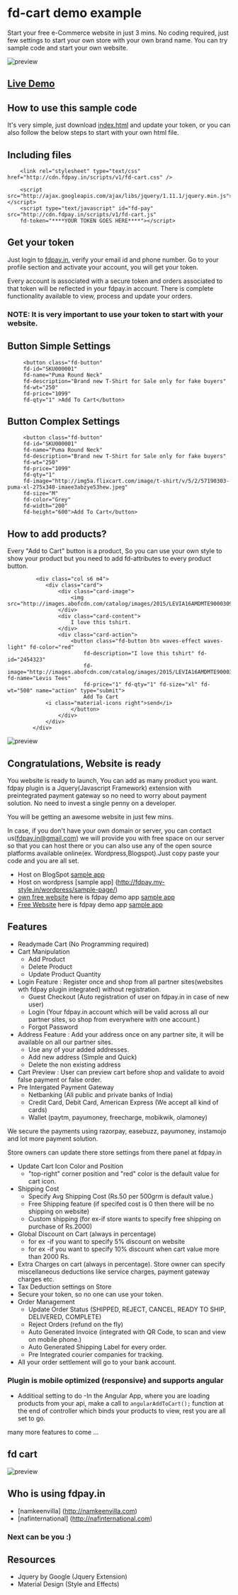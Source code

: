 # fd-cart demo example

Start your free e-Commerce website in just 3 mins. 
No coding required, just few settings to start your own store with your own brand name. You can try sample code and start your own website.

![preview](https://github.com/fdpay/fdstore-demo/blob/master/images/full-screen.PNG)

## <a href="http://fdpay.in/cart/index.html" target="_blank">Live Demo</a>

## How to use this sample code 

It's very simple, just download [index.html](https://github.com/fdpay/fdstore-demo/blob/master/index.html) and update your token, or you can also follow the below steps to start with your own html file.

## Including files

        <link rel="stylesheet" type="text/css" href="http://cdn.fdpay.in/scripts/v1/fd-cart.css" />
        
        <script src="http://ajax.googleapis.com/ajax/libs/jquery/1.11.1/jquery.min.js"></script>
        <script type="text/javascript" id="fd-pay" src="http://cdn.fdpay.in/scripts/v1/fd-cart.js" 
        fd-token="****YOUR TOKEN GOES HERE****"></script>

## Get your token 

Just login to [fdpay.in](http://fdpay.in), verify your email id and phone number. Go to your profile section and activate your account, you will get your token.

Every account is associated with a secure token and orders associated to that token will be reflected in your fdpay.in account. There is complete functionality available to view, process and update your orders.

### NOTE: It is very important to use your token to start with your website.

## Button Simple Settings 

         <button class="fd-button" 
         fd-id="SKU000001" 
         fd-name="Puma Round Neck"
         fd-description="Brand new T-Shirt for Sale only for fake buyers" 
         fd-wt="250"
         fd-price="1099" 
         fd-qty="1" >Add To Cart</button>
         

## Button Complex Settings

         <button class="fd-button" 
         fd-id="SKU000001" 
         fd-name="Puma Round Neck"
         fd-description="Brand new T-Shirt for Sale only for fake buyers" 
         fd-wt="250"
         fd-price="1099" 
         fd-qty="1" 
         fd-image="http://img5a.flixcart.com/image/t-shirt/v/5/2/57190303-puma-xl-275x340-imaee3abzye53hew.jpeg" 
         fd-size="M" 
         fd-color="Grey"
         fd-width="200"
         fd-height="600">Add To Cart</button>
         

## How to add products?
Every "Add to Cart" button is a product, So you can use your own style to show your product but you need to add fd-attributes to every product button.

             <div class="col s6 m4">
                <div class="card">
                    <div class="card-image">
                        <img src="http://images.abofcdn.com/catalog/images/2015/LEVIA16AMDMTE9000309/Front_Large.jpg"/>
                    </div>
                    <div class="card-content">
                        I love this tshirt.
                    </div>
                    <div class="card-action">
                        <button class="fd-button btn waves-effect waves-light" fd-color="red"
                            fd-description="I love this tshirt" fd-id="2454323"
                            fd-image="http://images.abofcdn.com/catalog/images/2015/LEVIA16AMDMTE9000309/Front_Large.jpg" fd-name="Levis Tees"
                            fd-price="1" fd-qty="1" fd-size="xl" fd-wt="500" name="action" type="submit">
                            Add To Cart
                <i class="material-icons right">send</i>
                        </button>
                    </div>
                </div>
            </div>

![preview](https://github.com/fdpay/fdstore-demo/blob/master/images/product.PNG)

## Congratulations, Website is ready 

You website is ready to launch, You can add as many product you want. fdpay plugin is a Jquery(Javascript Framework) extension with preintegrated payment gateway so  no need to worry about payment solution. No need to invest a single penny on a developer. 

You will be getting an awesome website in just few mins. 

In case, if you don't have your own domain or server, you can contact us(fdpay.in@gmail.com) we will provide you with free space on our server so that you can host there or  you can also use any of the open source platforms available online(ex. Wordpress,Blogspot).Just copy paste your code and you are all set.

- Host on BlogSpot [sample app](http://fdpay.blogspot.in/2016/08/demo.html)
- Host on wordpress [sample app] (http://fdpay.my-style.in/wordpress/sample-page/)
- [own free website](http://www.own-free-website.com/) here is fdpay demo app [sample app](http://fdpay.page.tl/)
- [Free Website](http://www.n.nu/) here is fdpay demo app [sample app](http://www.fdpay.n.nu/)


## Features 

- Readymade Cart (No Programming required)
- Cart Manipulation
  - Add Product 
  - Delete Product
  - Update Product Quantity
- Login Feature : Register once and shop from all partner sites(websites wth fdpay plugin integrated) without registration.
  - Guest Checkout (Auto registration of user on fdpay.in in case of new user)
  - Login (Your fdpay.in account which will be valid across all our partner sites, so shop from everywhere with one account.)
  - Forgot Password
- Address Feature : Add your address once on any partner site, it will be available on all our partner sites.
  - Use any of your added addresses.
  - Add new address (Simple and Quick)
  - Delete the non existing address
- Cart Preview : User can preview cart before shop and validate to avoid false payment or false order.
- Pre Intergated Payment Gateway
  - Netbanking (All public and private banks of India)
  - Credit Card, Debit Card, American Express (We accept all kind of cards)
  - Wallet (paytm, payumoney, freecharge, mobikwik, olamoney)

We secure the payments using razorpay, easebuzz, payumoney, instamojo and lot more payment solution.

Store owners can update there store settings from there panel at fdpay.in 
- Update Cart Icon Color and Position 
  - "top-right" corner position and "red" color is the default value for cart icon.
- Shipping Cost
  - Specify Avg Shipping Cost (Rs.50 per 500grm is default value.)
  - Free Shipping feature (if specifed cost is 0 then there will be no shipping on website)
  - Custom shipping (for ex-if store wants to specify free shipping on purchase of Rs.2000)
- Global Discount on Cart (always in percentage)
  -  for ex -if you want to specify 5% discount on website
  -  for ex -if you want to specify 10% discount when cart value more than 2000 Rs.
- Extra Charges on cart (always in percentage). Store owner can specify miscellaneous deductions like service charges, payment gateway charges etc.
- Tax Deduction settings on Store
- Secure your token, so no one can use your token.
- Order Management
  - Update Order Status (SHIPPED, REJECT, CANCEL, READY TO SHIP, DELIVERED, COMPLETE)
  - Reject Orders (refund on the fly)
  - Auto Generated Invoice (integrated with QR Code, to scan and view on mobile phone.)
  - Auto Generated Shipping Label for every order.
  - Pre Integrated courier companies for tracking.
- All your order settlement will go to your bank account.

### Plugin is mobile optimized (responsive) and supports angular
- Additioal setting to do -In the Angular App, where you are loading  products from your api, make a call to `angularAddToCart();` function at the end of controller which binds your products to view, rest you are all set to go.

many more features to come ... 

## fd cart 
![preview](https://github.com/fdpay/fdstore-demo/blob/master/images/cart.PNG)

## Who is using fdpay.in

- [namkeenvilla] (http://namkeenvilla.com)
- [nafinternational] (http://nafinternational.com)

### Next can be you :) 

## Resources

- Jquery by Google (Jquery Extension)
- Material Design (Style and Effects)

